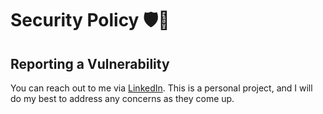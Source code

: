 # Security Policy 🛡️👮

## Reporting a Vulnerability

You can reach out to me via [LinkedIn](https://www.linkedin.com/in/soumyajyotibiswas/). This is a personal project, and I will do my best to address any concerns as they come up.
